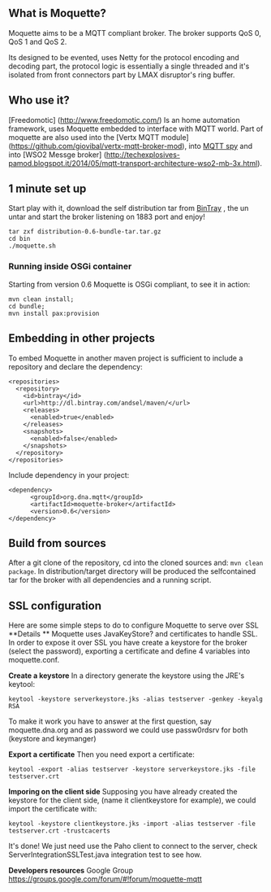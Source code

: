 ## What is Moquette?

Moquette aims to be a MQTT compliant broker. The broker supports QoS 0, QoS 1 and QoS 2.

Its designed to be evented, uses Netty for the protocol encoding and decoding part, the protocol logic 
is essentially a single threaded and it's isolated from front connectors part by LMAX disruptor's ring buffer.
 
## Who use it?

[Freedomotic] (http://www.freedomotic.com/) Is an home automation framework, uses Moquette embedded to interface with MQTT world.
Part of moquette are also used into the [Vertx MQTT module] (https://github.com/giovibal/vertx-mqtt-broker-mod), into [MQTT spy](https://code.google.com/p/mqtt-spy/) 
and into [WSO2 Messge broker] (http://techexplosives-pamod.blogspot.it/2014/05/mqtt-transport-architecture-wso2-mb-3x.html).

## 1 minute set up
Start play with it, download the self distribution tar from [BinTray](http://dl.bintray.com/andsel/generic/distribution-0.6-bundle-tar.tar.gz) ,
the un untar and start the broker listening on 1883 port and enjoy! 
```
tar zxf distribution-0.6-bundle-tar.tar.gz
cd bin
./moquette.sh
```

### Running inside OSGi container

Starting from version 0.6 Moquette is OSGi compliant, to see it in action: 
```
mvn clean install;
cd bundle;
mvn install pax:provision
``` 

## Embedding in other projects
To embed Moquette in another maven project is sufficient to include a repository and declare the dependency: 

```
<repositories>
  <repository>
    <id>bintray</id>
    <url>http://dl.bintray.com/andsel/maven/</url>
    <releases>
      <enabled>true</enabled>
    </releases>
    <snapshots>
      <enabled>false</enabled>
    </snapshots>
  </repository>
</repositories>
```

Include dependency in your project: 

```
<dependency>
      <groupId>org.dna.mqtt</groupId>
      <artifactId>moquette-broker</artifactId>
      <version>0.6</version>
</dependency>
```

## Build from sources

After a git clone of the repository, cd into the cloned sources and: `mvn clean package`. 
In distribution/target directory will be produced the selfcontained tar for the broker with all dependencies and a running script. 


## SSL configuration
Here are some simple steps to do to configure Moquette to serve over SSL 
 **Details **
Moquette uses JavaKeyStore? and certificates to handle SSL. In order to expose it over SSL you have create a keystore for 
the broker (select the password), exporting a certificate and define 4 variables into moquette.conf.
 
 **Create a keystore**
 In a directory generate the keystore using the JRE's keytool: 
 ```
 keytool -keystore serverkeystore.jks -alias testserver -genkey -keyalg RSA
 ```
 
 To make it work you have to answer at the first question, say moquette.dna.org and as password we could use passw0rdsrv 
 for both (keystore and keymanger)
  
 **Export a certificate**
  Then you need export a certificate: 
  ```
  keytool -export -alias testserver -keystore serverkeystore.jks -file testserver.crt
  ```
  
  **Imporing on the client side**
  Supposing you have already created the keystore for the client side, (name it clientkeystore for example), we could import the certificate with: 
  ```
  keytool -keystore clientkeystore.jks -import -alias testserver -file testserver.crt -trustcacerts
  ```
  
  It's done! We just need use the Paho client to connect to the server, check ServerIntegrationSSLTest.java integration test to see how. 
  
  
  **Developers resources**
   Google Group https://groups.google.com/forum/#!forum/moquette-mqtt
  

